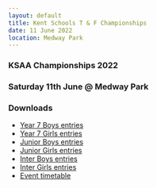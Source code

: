 ```yaml
---
layout: default
title: Kent Schools T & F Championships
date: 11 June 2022
location: Medway Park
---
```


### KSAA Championships 2022

### Saturday 11th June @ Medway Park

<div class="panel panel-info">
    <div class="panel-heading">
        <h3 class="panel-title">Downloads</h3>
    </div>
    <div class="panel-body">
        <ul>
            <li><a href="/files/events/21-22/2022-06-11-kent-schools-t-and-f-championships/KSAA-2022-T&F-Championships-Entries-Y7B.pdf">Year 7 Boys entries</a></li>
            <li><a href="/files/events/21-22/2022-06-11-kent-schools-t-and-f-championships/KSAA-2022-T&F-Championships-Entries-Y7G.pdf">Year 7 Girls entries</a></li>
            <li><a href="/files/events/21-22/2022-06-11-kent-schools-t-and-f-championships/KSAA-2022-T&F-Championships-Entries-JB.pdf">Junior Boys entries</a></li>
            <li><a href="/files/events/21-22/2022-06-11-kent-schools-t-and-f-championships/KSAA-2022-T&F-Championships-Entries-JG.pdf">Junior Girls entries</a></li>
            <li><a href="/files/events/21-22/2022-06-11-kent-schools-t-and-f-championships/KSAA-2022-T&F-Championships-Entries-IB.pdf">Inter Boys entries</a></li>
            <li><a href="/files/events/21-22/2022-06-11-kent-schools-t-and-f-championships/KSAA-2022-T&F-Championships-Entries-IG.pdf">Inter Girls entries</a></li>
            <li><a href="/files/events/21-22/2022-06-11-kent-schools-t-and-f-championships/KSAA-2022-Timetable.pdf">Event timetable</a></li>
        </ul>
    </div>
</div>
